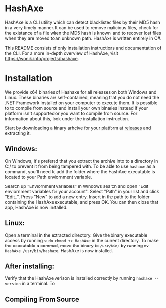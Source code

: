 # HashAxe
HashAxe is a CLI utility which can detect blacklisted files by their MD5 hash in a very timely manner. It can be used to remove malicious files, check for the existance of a file when the MD5 hash is known, and to recover lost files when they are moved to an unknown path. HashAxe is written entirely in C#.

This README consists of only installation instructions and documentation of the CLI. For a more in-depth overview of HashAxe, visit https://wonik.info/projects/hashaxe.

# Installation

We provide x64 binaries of Hashaxe for all releases on both Windows and Linux. These binaries are self-contained, meaning that you do not need the .NET Framework installed on your computer to execute them. It is possible to to compile from source and install your own binaries instead if your platform isn't supported or you want to compile from source. For information about this, look under the installation instruction.

Start by downloading a binary arhcive for your platform at [releases](https://github.com/Wonik-Studios/HashAxe/releases) and extracting it.

## Windows:

On Windows, it's prefered that you extract the archive into to a directory in C:/ to prevent it from being tampered with. To be able to use `hashaxe` as a command, you'll need to add the folder where the HashAxe executable is located to your Path enviornment variable. 

Search up "Enviornment variables" in Windows search and open "Edit enviornment variables for your account". Select "Path" in your list and click "Edit..". Press "New" to add a new entry. Insert in the path to the folder containing the HashAxe executable, and press OK. You can then close that app, HashAxe is now installed.

## Linux:

Open a terminal in the extracted directory. Give the binary executable access by running `sudo chmod +x HashAxe` in the current directory. To make the executable a commad, move the binary to `/usr/bin/` by running `mv HashAxe /usr/bin/hashaxe`. HashAxe is now installed.
 
## After installing:
 
 Verify that the HashAxe verison is installed correctly by running `hashaxe --version` in a terminal. To

## Compiling From Source
